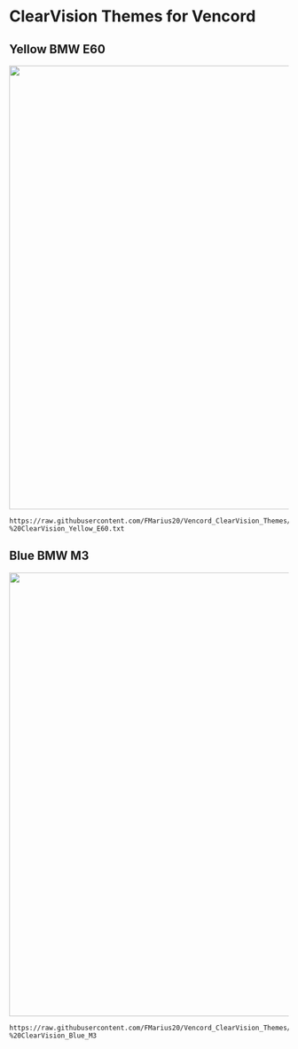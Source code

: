 
# ClearVision Themes for Vencord



## Yellow BMW E60

<img src="https://c4.wallpaperflare.com/wallpaper/167/130/357/car-rims-bmw-e60-wallpaper-preview.jpg" width="800">

```
https://raw.githubusercontent.com/FMarius20/Vencord_ClearVision_Themes/main/Yellow%20-%20ClearVision_Yellow_E60.txt
```


## Blue BMW M3

<img src="https://imgur.com/yiWNGfY" width="800">

```
https://raw.githubusercontent.com/FMarius20/Vencord_ClearVision_Themes/main/Blue%20-%20ClearVision_Blue_M3
```
